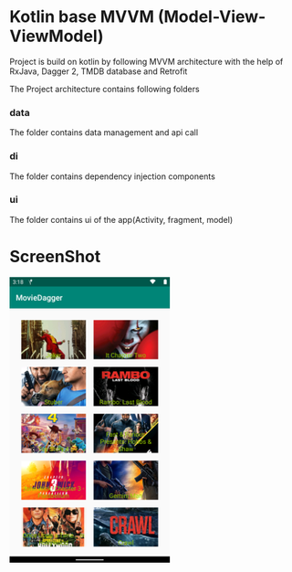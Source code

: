 # Kotlin base MVVM (Model-View-ViewModel)

Project is build on kotlin by following MVVM architecture with the help of RxJava, Dagger 2, TMDB database and Retrofit

The Project architecture contains following folders

### data
The folder contains data management and api call

### di
The folder contains dependency injection components

### ui
The folder contains ui of the app(Activity, fragment, model)


# ScreenShot
<img src="./screenshot/1.png" height="500" alt="Screenshot 1"/>
 


